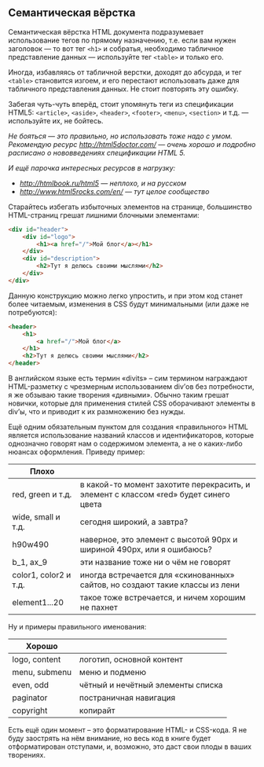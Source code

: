 ## Семантическая вёрстка

Семантическая вёрстка HTML документа подразумевает использование тегов по прямому назначению, 
т.е. если вам нужен заголовок — то вот тег `<h1>` и собратья, необходимо табличное представление данных — используйте 
тег `<table>` и только его.

Иногда, избавляясь от табличной верстки, доходят до абсурда, и тег `<table>` становится изгоем, и его перестают
использовать даже для табличного представления данных. Не стоит повторять эту ошибку.

Забегая чуть-чуть вперёд, стоит упомянуть теги из спецификации HTML5: `<article>`, `<aside>`, `<header>`,
`<footer>`, `<menu>`, `<section>` и т.д. — используйте их, не бойтесь.

_Не бояться — это правильно, но использовать тоже надо с умом. Рекомендую ресурс http://html5doctor.com/ — очень хорошо и подробно расписано о нововведениях спецификации HTML 5._

_И ещё парочка интересных ресурсов в нагрузку:_

* _http://htmlbook.ru/html5 — неплохо, и на русском_
* _http://www.html5rocks.com/en/ — тут целое сообщество_

Старайтесь избегать избыточных элементов на странице, большинство HTML-страниц грешат лишними блочными элементами:

```html
<div id="header">
    <div id="logo">
        <h1><a href="/">Мой блог</a></h1>
    </div>
    <div id="description">
        <h2>Тут я делюсь своими мыслями</h2>
    </div>
</div>
```

Данную конструкцию можно легко упростить, и при этом код станет более читаемым, изменения в CSS будут минимальными (или даже не потребуются):

```html
<header>
    <h1>
        <a href="/">Мой блог</a>
    </h1>
    <h2>Тут я делюсь своими мыслями</h2>
</header>
```

В английском языке есть термин «divits» – сим термином награждают HTML-разметку с чрезмерным использованием div’ов 
без потребности, я же обзываю такие творения «дивными». Обычно таким грешат новички, которые для применения стилей CSS 
оборачивают элементы в div’ы, что и приводит к их размножению без нужды.

Ещё одним обязательным пунктом для создания «правильного» HTML является использование названий классов
и идентификаторов, которые однозначно говорят нам о содержимом элемента, а не о каких-либо нюансах оформления.
Приведу пример:

| **Плохо** | |
| --- | --- |
| red, green и т.д. | в какой-то момент захотите перекрасить, и элемент с классом «red» будет синего цвета |
| wide, small и т.д. | сегодня широкий, а завтра? |
| h90w490 | наверное, это элемент с высотой 90px и шириной 490px, или я ошибаюсь? |
| b_1, ax_9 | эти название тоже ни о чём не говорят |
| color1, color2 и т.д. | иногда встречается для «скинованных» сайтов, но создают такие классы из лени |
| element1...20 | такое тоже встречается, и ничем хорошим не пахнет |

Ну и примеры правильного именования:

| **Хорошо** |  |
| --- | --- |
| logo, content | логотип, основной контент |
| menu, submenu | меню и подменю |
| even, odd | чётный и нечётный элементы списка |
| paginator | постраничная навигация |
| copyright | копирайт |

Есть ещё один момент – это форматирование HTML- и CSS-кода. Я не буду заострять на нём внимание, но весь код в книге
будет отформатирован отступами, и, возможно, это даст свои плоды в ваших творениях.
